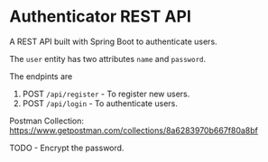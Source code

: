 # Authenticator REST API
A REST API built with Spring Boot to authenticate users. 

The `user` entity has two attributes `name` and `password`.

The endpints are 
1. POST `/api/register` - To register new users.
2. POST `/api/login` - To authenticate users.


Postman Collection: https://www.getpostman.com/collections/8a6283970b667f80a8bf

TODO - Encrypt the password.

